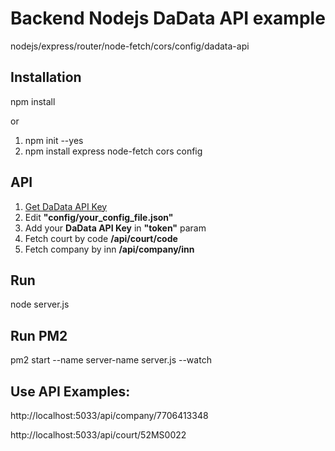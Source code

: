 # Backend Nodejs DaData API example
nodejs/express/router/node-fetch/cors/config/dadata-api

## Installation

<p>npm install</p>

or

<ol>
<li>npm init --yes</li>
<li>npm install express node-fetch cors config</li>
</ol>

## API
<ol>
<li><a href="https://dadata.ru/api/">Get DaData API Key</a></li>
<li>Edit <b>"config/your_config_file.json"</b></li>
<li>Add your <b>DaData API Key</b> in <b>"token"</b> param</li>
<li>Fetch court by code <b>/api/court/code</b></li>
<li>Fetch company by inn <b>/api/company/inn</b></li>
</ol>

## Run
node server.js

## Run PM2
pm2 start --name server-name server.js --watch

## Use API Examples:
<p>http://localhost:5033/api/company/7706413348</p>
<p>http://localhost:5033/api/court/52MS0022</p>